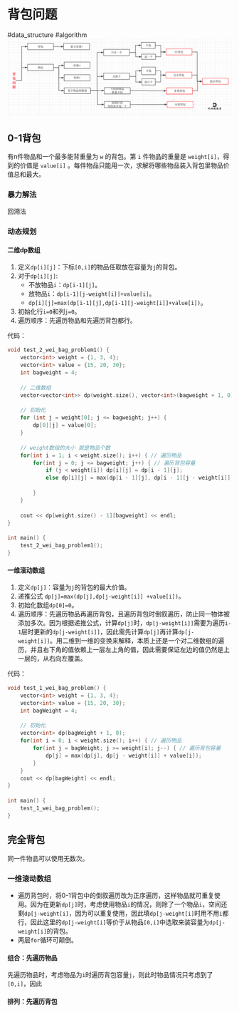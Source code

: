 # 背包问题

#data_structure #algorithm
![](Resources/背包问题_img_1.png)
## 0-1背包
有n件物品和一个最多能背重量为 `w` 的背包。第 `i` 件物品的重量是 `weight[i]`，得到的价值是 `value[i]` 。每件物品只能用一次，求解将哪些物品装入背包里物品价值总和最大。
### 暴力解法
回溯法
### 动态规划
#### 二维dp数组
1. 定义`dp[i][j]`：下标`[0,i]`的物品任取放在容量为`j`的背包。
2. 对于`dp[i][j]`:
	+ 不放物品`i`：`dp[i-1][j]`。
	+ 放物品`i`：`dp[i-1][j-weight[i]]+value[i]`。
	+ `dp[i][j]=max(dp[i-1][j],dp[i-1][j-weight[i]]+value[i])`。
3. 初始化行`i=0`和列`j=0`。
4. 遍历顺序：先遍历物品和先遍历背包都行。

代码：
```cpp
void test_2_wei_bag_problem1() {
    vector<int> weight = {1, 3, 4};
    vector<int> value = {15, 20, 30};
    int bagweight = 4;

    // 二维数组
    vector<vector<int>> dp(weight.size(), vector<int>(bagweight + 1, 0));

    // 初始化
    for (int j = weight[0]; j <= bagweight; j++) {
        dp[0][j] = value[0];
    }

    // weight数组的大小 就是物品个数
    for(int i = 1; i < weight.size(); i++) { // 遍历物品
        for(int j = 0; j <= bagweight; j++) { // 遍历背包容量
            if (j < weight[i]) dp[i][j] = dp[i - 1][j];
            else dp[i][j] = max(dp[i - 1][j], dp[i - 1][j - weight[i]] + value[i]);

        }
    }

    cout << dp[weight.size() - 1][bagweight] << endl;
}

int main() {
    test_2_wei_bag_problem1();
}
```
#### 一维滚动数组
1. 定义`dp[j]`：容量为`j`的背包的最大价值。
2. 递推公式 `dp[j]=max(dp[j],dp[j-weight[i]] +value[i])`。
3. 初始化数组`dp[0]=0`。
4. 遍历顺序：先遍历物品再遍历背包，且遍历背包时倒叙遍历，防止同一物体被添加多次。因为根据递推公式，计算`dp[j]`时，`dp[j-weight[i]]`需要为遍历`i-1`层时更新的`dp[j-weight[i]]`，因此需先计算`dp[j]`再计算`dp[j-weight[i]]`。用二维到一维的变换来解释，本质上还是一个对二维数组的遍历，并且右下角的值依赖上一层左上角的值，因此需要保证左边的值仍然是上一层的，从右向左覆盖。

代码：
```cpp
void test_1_wei_bag_problem() {
    vector<int> weight = {1, 3, 4};
    vector<int> value = {15, 20, 30};
    int bagWeight = 4;

    // 初始化
    vector<int> dp(bagWeight + 1, 0);
    for(int i = 0; i < weight.size(); i++) { // 遍历物品
        for(int j = bagWeight; j >= weight[i]; j--) { // 遍历背包容量
            dp[j] = max(dp[j], dp[j - weight[i]] + value[i]);
        }
    }
    cout << dp[bagWeight] << endl;
}

int main() {
    test_1_wei_bag_problem();
}

```

## 完全背包
同一件物品可以使用无数次。
### 一维滚动数组
+ 遍历背包时，将0-1背包中的倒叙遍历改为正序遍历，这样物品就可重复使用。因为在更新`dp[j]`时，考虑使用物品`i`的情况，则除了一个物品`i`，空间还剩`dp[j-weight[i]`，因为可以重复使用，因此填`dp[j-weight[i]`时用不用`i`都行，因此这里的`dp[j-weight[i]`等价于从物品`[0,i]`中选取来装容量为`dp[j-weight[i]`的背包。
+ 两层`for`循环可颠倒。
#### 组合：先遍历物品
先遍历物品时，考虑物品为`i`时遍历背包容量`j`，则此时物品情况只考虑到了`[0,i]`，因此
#### 排列：先遍历背包